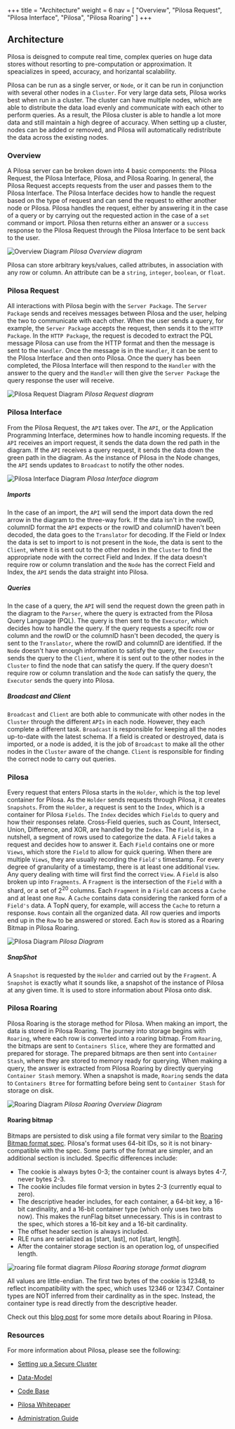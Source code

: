 +++
title = "Architecture"
weight = 6
nav = [
    "Overview",
    "Pilosa Request",
    "Pilosa Interface",
    "Pilosa",
    "Pilosa Roaring"
]
+++
 
## Architecture

Pilosa is deisgned to compute real time, complex queries on huge data stores without resorting to pre-computation or approximation. It speacializes in speed, accuracy, and horizantal scalability.

Pilosa can be run as a single server, or `Node`, or it can be run in conjunction with several other nodes in a `Cluster`. For very large data sets, Pilosa works best when run in a cluster. The cluster can have multiple nodes, which are able to distribute the data load evenly and communicate with each other to perform queries. As a result, the Pilosa cluster is able to handle a lot more data and still maintain a high degree of accuracy. When setting up a cluster, nodes can be added or removed, and Pilosa will automatically redistribute the data across the existing nodes.

### Overview

A Pilosa server can be broken down into 4 basic components: the Pilosa Request, the Pilosa Interface, Pilosa, and Pilosa Roaring. In general, the Pilosa Request accepts requests from the user and passes them to the Pilosa Interface. The Pilosa Interface decides how to handle the request based on the type of request and can send the request to either another node or Pilosa. Pilosa handles the request, either by answering it in the case of a query or by carrying out the requested action in the case of a `set` command or import. Pilosa then returns either an answer or a `success` response to the Pilosa Request through the Pilosa Interface to be sent back to the user.

![Overview Diagram](/img/docs/PilosaOverview.svg)
*Pilosa Overview diagram*

Pilosa can store arbitrary keys/values, called attributes, in association with any row or column. An attribute can be a `string`, `integer`, `boolean`, or `float`.

### Pilosa Request

All interactions with Pilosa begin with the `Server Package`. The `Server Package` sends and receives messages between Pilosa and the user, helping the two to communicate with each other. When the user sends a query, for example, the `Server Package` accepts the request, then sends it to the `HTTP Package`. In the `HTTP Package`, the request is decoded to extract the PQL message Pilosa can use from the HTTP format and then the message is sent to the `Handler`. Once the message is in the `Handler`, it can be sent to the Pilosa Interface and then onto Pilosa. Once the query has been completed, the Pilosa Interface will then respond to the `Handler` with the answer to the query and the `Handler` will then give the `Server Package` the query response the user will receive.

![Pilosa Request Diagram](/img/docs/PilosaRequest.svg)
*Pilosa Request diagram*

### Pilosa Interface

From the Pilosa Request, the `API` takes over. The `API`, or the Application Programming Interface, determines how to handle incoming requests. If the `API` receives an import request, it sends the data down the red path in the diagram. If the `API` receives a query request, it sends the data down the green path in the diagram. As the instance of Pilosa in the Node changes, the `API` sends updates to `Broadcast` to notify the other nodes.

![Pilosa Interface Diagram](/img/docs/PilosaInterface.svg)
*Pilosa Interface diagram*

##### Imports
In the case of an import, the `API` will send the import data down the red arrow in the diagram to the three-way fork. If the data isn't in the rowID, columnID format the `API` expects or the rowID and columnID haven't been decoded, the data goes to the `Translator` for decoding. If the Field or Index the data is set to import to is not present in the `Node`, the data is sent to the `Client`, where it is sent out to the other nodes in the `Cluster` to find the appropriate node with the correct Field and Index. If the data doesn't require row or column translation and the `Node` has the correct Field and Index, the `API` sends the data straight into Pilosa.

##### Queries

In the case of a query, the `API` will send the request down the green path in the diagram to the `Parser`, where the query is extracted from the Pilosa Query Language (PQL). The query is then sent to the `Executor`, which decides how to handle the query. If the query requests a specifc row or column and the rowID or the columnID hasn't been decoded, the query is sent to the `Translator`, where the rowID and columnID are identified. If the `Node` doesn't have enough information to satisfy the query, the `Executor` sends the query to the `Client`, where it is sent out to the other nodes in the `Cluster` to find the node that can satisfy the query. If the query doesn't require row or column translation and the `Node` can satisfy the query, the `Executor` sends the query into Pilosa.

##### Broadcast and Client

`Broadcast` and `Client` are both able to communicate with other nodes in the `Cluster` through the different `APIs` in each node. However, they each complete a different task. `Broadcast` is responsible for keeping all the nodes up-to-date with the latest schema. If a field is created or destroyed, data is imported, or a node is added, it is the job of `Broadcast` to make all the other nodes in the `Cluster` aware of the change. `Client` is responsible for finding the correct node to carry out queries.

### Pilosa

Every request that enters Pilosa starts in the `Holder`, which is the top level container for Pilosa. As the `Holder` sends requests through Pilosa, it creates `Snapshots`. From the `Holder`, a request is sent to the `Index`, which is a container for Pilosa `Fields`. The `Index` decides which `Fields` to query and how their responses relate. Cross-Field queries, such as Count, Intersect, Union, Difference, and XOR, are handled by the `Index`. The `Field` is, in a nutshell, a segment of rows used to categorize the data. A `Field` takes a request and decides how to answer it. Each `Field` contains one or more `Views`, which store the `Field` to allow for quick quering. When there are multiple `Views`, they are usually recording the `Field's` timestamp. For every degree of granularity of a timestamp, there is at least one additional `View`. Any query dealing with time will first find the correct `View`. A `Field` is also broken up into `Fragments`. A `Fragment` is the intersection of the `Field` with a shard, or a set of 2<sup>20</sup> columns. Each `Fragment` in a `Field` can access a `Cache` and at least one `Row`. A `Cache` contains data considering the ranked form of a `Field's` data. A TopN query, for example, will access the `Cache` to return a response. `Rows` contain all the organized data. All row queries and imports end up in the `Row` to be answered or stored. Each `Row` is stored as a Roaring Bitmap in Pilosa Roaring.

![Pilosa Diagram](/img/docs/PilosaArch.svg)
*Pilosa Diagram*

##### SnapShot

A `Snapshot` is requested by the `Holder` and carried out by the `Fragment`. A `Snapshot` is exactly what it sounds like, a snapshot of the instance of Pilosa at any given time. It is used to store information about Pilosa onto disk.

### Pilosa Roaring

Pilosa Roaring is the storage method for Pilosa. When making an import, the data is stored in Pilosa Roaring. The journey into storage begins with `Roaring`, where each row is converted into a roaring bitmap. From `Roaring`, the bitmaps are sent to `Containers Slice`, where they are formatted and prepared for storage. The prepared bitmaps are then sent into `Container Stash`, where they are stored to memory ready for querying. When making a query, the answer is extracted from Pilosa Roaring by directly querying `Container Stash` memory. When a snapshot is made, `Roaring` sends the data to `Containers Btree` for formatting before being sent to `Container Stash` for storage on disk.

![Roaring Diagram](/img/docs/PilosaRoaring.svg)
*Pilosa Roaring Overview Diagram*

#### Roaring bitmap

Bitmaps are persisted to disk using a file format very similar to the [Roaring Bitmap format spec](https://github.com/RoaringBitmap/RoaringFormatSpec). Pilosa's format uses 64-bit IDs, so it is not binary-compatible with the spec. Some parts of the format are simpler, and an additional section is included. Specific differences include:

* The cookie is always bytes 0-3; the container count is always bytes 4-7, never bytes 2-3.
* The cookie includes file format version in bytes 2-3 (currently equal to zero).
* The descriptive header includes, for each container, a 64-bit key, a 16-bit cardinality, and a 16-bit container type (which only uses two bits now). This makes the runFlag bitset unnecessary. This is in contrast to the spec, which stores a 16-bit key and a 16-bit cardinality.
* The offset header section is always included.
* RLE runs are serialized as [start, last], not [start, length].
* After the container storage section is an operation log, of unspecified length.

![roaring file format diagram](/img/docs/pilosa-roaring-storage-diagram.png)
*Pilosa Roaring storage format diagram*

All values are little-endian. The first two bytes of the cookie is 12348, to reflect incompatibility with the spec, which uses 12346 or 12347. Container types are NOT inferred from their cardinality as in the spec. Instead, the container type is read directly from the descriptive header.

Check out this [blog post](/blog/adding-rle-support/) for some more details about Roaring in Pilosa.

### Resources

For more information about Pilosa, please see the following:

* [Setting up a Secure Cluster](https://www.pilosa.com/docs/latest/tutorials/)

* [Data-Model](https://www.pilosa.com/docs/latest/data-model/)

* [Code Base](https://github.com/pilosa/pilosa)

* [Pilosa Whitepaper](https://www.pilosa.com/pdf/PILOSA%20-%20Technical%20White%20Paper.pdf)

* [Administration Guide](https://www.pilosa.com/docs/latest/administration/)